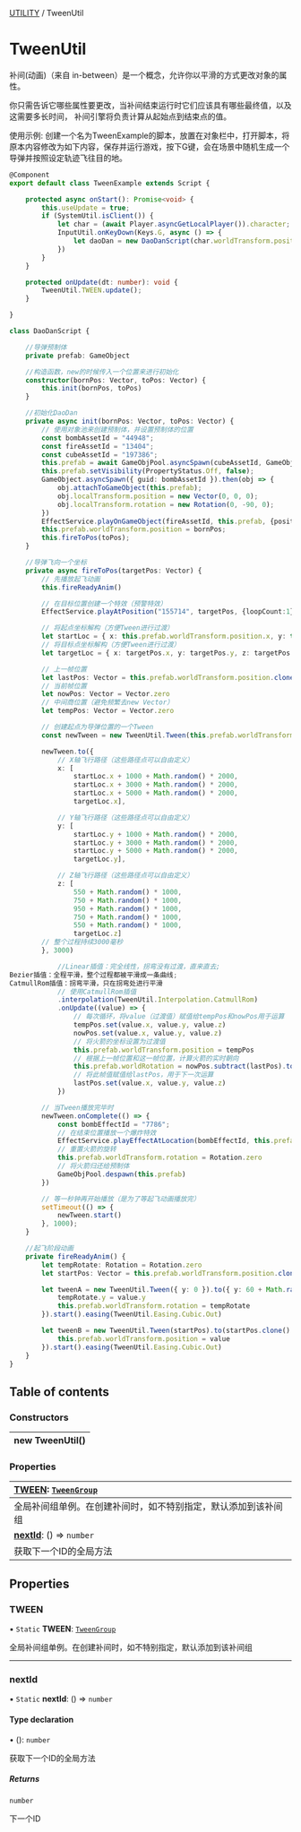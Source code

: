 [UTILITY](../groups/Core.UTILITY.md) / TweenUtil

# TweenUtil <Badge type="tip" text="Class" /> <Score text="TweenUtil" />

<p class="content-big"> 补间(动画)（来自 in-between）是一个概念，允许你以平滑的方式更改对象的属性。 </p>
你只需告诉它哪些属性要更改，当补间结束运行时它们应该具有哪些最终值，以及这需要多长时间，
补间引擎将负责计算从起始点到结束点的值。

<p style="font-size: 14px;"> 使用示例: 创建一个名为TweenExample的脚本，放置在对象栏中，打开脚本，将原本内容修改为如下内容，保存并运行游戏，按下G键，会在场景中随机生成一个导弹并按照设定轨迹飞往目的地。 </p>

```ts
@Component
export default class TweenExample extends Script {

    protected async onStart(): Promise<void> {
        this.useUpdate = true;
        if (SystemUtil.isClient()) {
            let char = (await Player.asyncGetLocalPlayer()).character;
            InputUtil.onKeyDown(Keys.G, async () => {
                let daoDan = new DaoDanScript(char.worldTransform.position, new Vector(Math.random() * 1000, Math.random() * 1000, 0));
            })
        }
    }

    protected onUpdate(dt: number): void {
        TweenUtil.TWEEN.update();
    }

}

class DaoDanScript {

    //导弹预制体
    private prefab: GameObject

    //构造函数，new的时候传入一个位置来进行初始化
    constructor(bornPos: Vector, toPos: Vector) {
        this.init(bornPos, toPos)
    }

    //初始化DaoDan
    private async init(bornPos: Vector, toPos: Vector) {
        // 使用对象池来创建预制体，并设置预制体的位置
        const bombAssetId = "44948";
        const fireAssetId = "13404";
        const cubeAssetId = "197386";
        this.prefab = await GameObjPool.asyncSpawn(cubeAssetId, GameObjPoolSourceType.Asset);
        this.prefab.setVisibility(PropertyStatus.Off, false);
        GameObject.asyncSpawn({ guid: bombAssetId }).then(obj => {
            obj.attachToGameObject(this.prefab);
            obj.localTransform.position = new Vector(0, 0, 0);
            obj.localTransform.rotation = new Rotation(0, -90, 0);
        })
        EffectService.playOnGameObject(fireAssetId, this.prefab, {position:new Vector(0, 0, 0), rotation:new Rotation(0, -90, 0), scale: new Vector(2, 2, 2)});
        this.prefab.worldTransform.position = bornPos;
        this.fireToPos(toPos);
    }

    //导弹飞向一个坐标
    private async fireToPos(targetPos: Vector) {
        // 先播放起飞动画
        this.fireReadyAnim()

        // 在目标位置创建一个特效（预警特效）
        EffectService.playAtPosition("155714", targetPos, {loopCount:1});

        // 将起点坐标解构（方便Tween进行过渡）
        let startLoc = { x: this.prefab.worldTransform.position.x, y: this.prefab.worldTransform.position.y, z: this.prefab.worldTransform.position.z }
        // 将目标点坐标解构（方便Tween进行过渡）
        let targetLoc = { x: targetPos.x, y: targetPos.y, z: targetPos.z }

        // 上一帧位置
        let lastPos: Vector = this.prefab.worldTransform.position.clone()
        // 当前帧位置
        let nowPos: Vector = Vector.zero
        // 中间商位置（避免频繁去new Vector）
        let tempPos: Vector = Vector.zero

        // 创建起点为导弹位置的一个Tween
        const newTween = new TweenUtil.Tween(this.prefab.worldTransform.position.clone())

        newTween.to({
            // X轴飞行路径（这些路径点可以自由定义）
            x: [
                startLoc.x + 1000 + Math.random() * 2000,
                startLoc.x + 3000 + Math.random() * 2000,
                startLoc.x + 5000 + Math.random() * 2000,
                targetLoc.x],

            // Y轴飞行路径（这些路径点可以自由定义）
            y: [
                startLoc.y + 1000 + Math.random() * 2000,
                startLoc.y + 3000 + Math.random() * 2000,
                startLoc.y + 5000 + Math.random() * 2000,
                targetLoc.y],

            // Z轴飞行路径（这些路径点可以自由定义）
            z: [
                550 + Math.random() * 1000,
                750 + Math.random() * 1000,
                950 + Math.random() * 1000,
                750 + Math.random() * 1000,
                550 + Math.random() * 1000,
                targetLoc.z]
        // 整个过程持续3000毫秒
        }, 3000)

            //Linear插值：完全线性，拐弯没有过渡，直来直去;
Bezier插值：全程平滑，整个过程都被平滑成一条曲线;
CatmullRom插值：拐弯平滑，只在拐弯处进行平滑
            // 使用CatmullRom插值
            .interpolation(TweenUtil.Interpolation.CatmullRom)
            .onUpdate((value) => {
                // 每次循环，将value（过渡值）赋值给tempPos和nowPos用于运算
                tempPos.set(value.x, value.y, value.z)
                nowPos.set(value.x, value.y, value.z)
                // 将火箭的坐标设置为过渡值
                this.prefab.worldTransform.position = tempPos
                // 根据上一帧位置和这一帧位置，计算火箭的实时朝向
                this.prefab.worldRotation = nowPos.subtract(lastPos).toRotation()
                // 将此帧值赋值给lastPos，用于下一次运算
                lastPos.set(value.x, value.y, value.z)
            })

        // 当Tween播放完毕时
        newTween.onComplete(() => {
            const bombEffectId = "7786";
            // 在结束位置播放一个爆炸特效
            EffectService.playEffectAtLocation(bombEffectId, this.prefab.worldTransform.position, 1)
            // 重置火箭的旋转
            this.prefab.worldTransform.rotation = Rotation.zero
            // 将火箭归还给预制体
            GameObjPool.despawn(this.prefab)
        })

        // 等一秒钟再开始播放（是为了等起飞动画播放完）
        setTimeout(() => {
            newTween.start()
        }, 1000);
    }

    //起飞阶段动画
    private fireReadyAnim() {
        let tempRotate: Rotation = Rotation.zero
        let startPos: Vector = this.prefab.worldTransform.position.clone()

        let tweenA = new TweenUtil.Tween({ y: 0 }).to({ y: 60 + Math.random() * 30 }, 1000).onUpdate((value) => {
            tempRotate.y = value.y
            this.prefab.worldTransform.rotation = tempRotate
        }).start().easing(TweenUtil.Easing.Cubic.Out)

        let tweenB = new TweenUtil.Tween(startPos).to(startPos.clone().add(new mw.Vector(0, 0, Math.random() * 100)), 1000).onUpdate((value) => {
            this.prefab.worldTransform.position = value
        }).start().easing(TweenUtil.Easing.Cubic.Out)
    }
}
```

## Table of contents

### Constructors <Score text="Constructors" /> 
| **new TweenUtil**()  |
| :----- |

### Properties <Score text="Properties" /> 
| **[TWEEN](mw.TweenUtil.md#tween)**: [`TweenGroup`](mw.TweenGroup.md)  |
| :-----|
| 全局补间组单例。在创建补间时，如不特别指定，默认添加到该补间组|
| **[nextId](mw.TweenUtil.md#nextid)**: () => `number`  |
| 获取下一个ID的全局方法|

## Properties

### TWEEN <Score text="TWEEN" /> 

▪ `Static` **TWEEN**: [`TweenGroup`](mw.TweenGroup.md)

全局补间组单例。在创建补间时，如不特别指定，默认添加到该补间组

___

### nextId <Score text="nextId" /> 

▪ `Static` **nextId**: () => `number` <Badge type="tip" text="other" />

#### Type declaration

• (): `number`

获取下一个ID的全局方法


##### Returns

`number`

下一个ID
